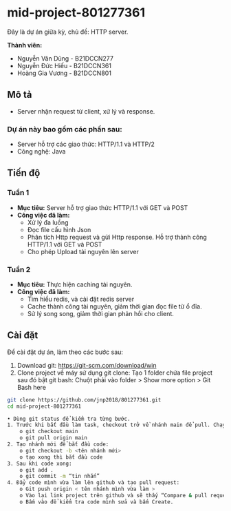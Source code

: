 # mid-project-801277361

Đây là dự án giữa kỳ, chủ đề: HTTP server.
<br>

**Thành viên:**

- Nguyễn Văn Dũng - B21DCCN277
- Nguyễn Đức Hiếu - B21DCCN361
- Hoàng Gia Vương - B21DCCN801

## Mô tả

- Server nhận request từ client, xử lý và response.

### Dự án này bao gồm các phần sau:

- Server hỗ trợ các giao thức: HTTP/1.1 và HTTP/2
- Công nghệ: Java

## Tiến độ

### Tuần 1

- **Mục tiêu:** Server hỗ trợ giao thức HTTP/1.1 với GET và POST
- **Công việc đã làm:**
  <ul>
      <li>Xử lý đa luồng</li>
      <li>Đọc file cấu hình Json</li>
      <li>Phân tích Http request và gửi Http response. Hỗ trợ thành công HTTP/1.1 với GET và POST</li>
      <li>Cho phép Upload tài nguyên lên server</li>
  </ul>


### Tuần 2
- **Mục tiêu:** Thực hiện caching tài nguyên.
- **Công việc đã làm:**
    <ul>
        <li>Tìm hiểu redis, và cài đặt redis server</li>
        <li>Cache thành công tài nguyên, giảm thời gian đọc file từ ổ đĩa.</li>
        <li>Sử lý song song, giảm thời gian phản hồi cho client.</li>
    </ul>

## Cài đặt

Để cài đặt dự án, làm theo các bước sau:

1. Download git: https://git-scm.com/download/win
2. Clone project về máy sử dụng git clone:
   Tạo 1 folder chứa file project sau đó bật git bash:
   Chuột phải vào folder > Show more option > Git Bash here

```sh
git clone https://github.com/jnp2018/801277361.git
cd mid-project-801277361

• Dùng git status để kiểm tra từng bước.
1. Trước khi bắt đầu làm task, checkout trở về nhánh main để pull. Chạy lệnh:
    o git checkout main
    o git pull origin main
2. Tạo nhánh mới để bắt đầu code:
    o git checkout -b <tên nhánh mới>
    o tạo xong thì bắt đầu code
3. Sau khi code xong:
    o git add .
    o git commit -m “tin nhắn”
4. Đẩy code mình vừa làm lên github và tạo pull request:
    o Git push origin < tên nhánh mình vừa làm >
    o Vào lại link project trên github và sẽ thấy “Compare & pull request”
    o Bấm vào để kiểm tra code mình sửa và bấm Create.




